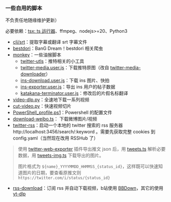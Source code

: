 ### 一些自用的脚本

不负责任地随缘维护更新）

必要依赖：[tsx: ts 运行器](https://github.com/privatenumber/tsx)、ffmpeg、nodejs>=20、Python3

- [cli/srt](cli/srt.ts)：提取字幕或翻译 srt 字幕文件
- [bestdori](crawler/bestdori/)：BanG Dream！bestdori 相关爬虫
- [monkey](monkey/)：一些油猴脚本
  - [twitter-utls](monkey/twitter-utils/README.md)：推特相关的小工具
  - [twitter-media.user.js](monkey/twitter-media.user.js)：下载推特原图（改自 [twitter-media-downloader](https://greasyfork.org/zh-CN/scripts/423001-twitter-media-downloader)）
  - [ins-download.user.js](monkey/ins-download.user.js)：下载 ins 图片、快拍
  - [ins-exporter.user.js](monkey/ins-exporter.user.js)：导出 ins 用户的帖子数据
  - [katakana-terminator.user.js](monkey/katakana-terminator.user.js)：修改后的片假名标翻译
- [video-dlp.py](python/video-dlp.py)：全速地下载一系列视频
- [cut-video.py](python/cut-video.py)：快速视频切片
- [PowerShell_profile.ps1](pwsh/Microsoft.PowerShell_profile.ps1)：Powershell 的配置文件
- [download-weibo.ts](crawler/download-weibo.ts)： 下载微博图片/视频
- [twitter-rss](crawler/twitter/rss.ts)：启动一个本地的 twitter 搜索的 rss 服务器 http://localhost:3456/search/:keyword 。需要先获取完整 cookies 到 config.yaml（当然现在改用 RSSHub 了）

> 使用 [twitter-web-exporter](https://github.com/prinsss/twitter-web-exporter) 插件导出推文 json 后，用 [tweets.ts](crawler/twitter/tweets.ts) 解析必要数据，用 [tweets-img.ts](crawler/twitter-img.ts) 下载导出的图片。
>
> 图片格式为 `${name}_YYYYMMDD_HHMMSS_{status_id}`，这样既可以快速知道图片的日期，要查看原推文则 `https://twitter.com/i/status/{status_id}`

- [rss-download](cli/rss-download.ts)：订阅 rss 并自动下载视频，b站使用 [BBDown](https://github.com/nilaoda/BBDown)，其它的使用 [yt-dlp](https://github.com/yt-dlp/yt-dlp)
